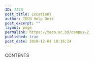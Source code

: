 ```yaml
---
ID: 7374
post_title: Locations
author: TECN Help Desk
post_excerpt: ""
layout: page
permalink: https://tecn.ac.bd/campus-2
published: true
post_date: 2018-12-04 10:16:24
---
```

CONTENTS